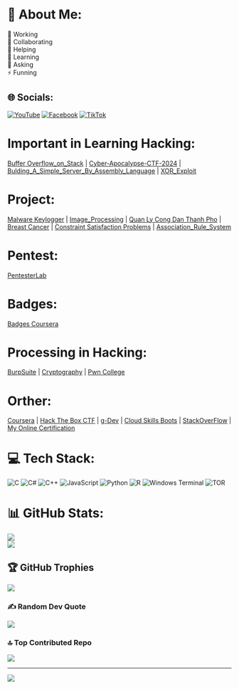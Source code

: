 # 💫 About Me:
🔭 Working<br>👯 Collaborating<br>🤝 Helping<br>🌱 Learning<br>💬 Asking<br>⚡ Funning


## 🌐 Socials:
[![YouTube](https://img.shields.io/badge/YouTube-%23FF0000.svg?logo=YouTube&logoColor=white)](https://youtube.com/@mindsetcoder) [![Facebook](https://img.shields.io/badge/Facebook-%231877F2.svg?logo=Facebook&logoColor=white)](https://www.facebook.com/groups/852807645823305) [![TikTok](https://img.shields.io/badge/TikTok-%23000000.svg?logo=TikTok&logoColor=white)](https://tiktok.com/@mindsetandcoder) 

# Important in Learning Hacking:
[Buffer Overflow_on_Stack](https://github.com/DoNCCong/Basic_Stack_Exploitation)
|
[Cyber-Apocalypse-CTF-2024](https://www.youtube.com/watch?v=eYK84MnUlzo&t=1520s)
|
[Bulding_A_Simple_Server_By_Assembly_Language](https://github.com/DoNCCong/Bulding_A_Simple_Server_By_Assembly_Language)
|
[XOR_Exploit](https://www.youtube.com/watch?v=e2mxpO3zwVQ)

# Project:
[Malware Keylogger](https://www.youtube.com/watch?v=sVb4AsmOnVQ&t=98s)
|
[Image_Processing](https://www.youtube.com/watch?v=P2JrS1aMs2w&t=730s)
|
[Quan Ly Cong Dan Thanh Pho](https://github.com/DoNCCong/Quan-Ly-Cong-Dan)
|
[Breast Cancer](https://donccong.github.io/Breast-Cancer/)
|
[Constraint Satisfaction Problems](https://github.com/DoNCCong/Constraint-Satisfaction-Problems--Basic-)
|
[Association_Rule_System](https://github.com/DoNCCong/Association_Rule_System)

# Pentest:
[PentesterLab](https://pentesterlab.com/profile/DoNgocChiCong)

# Badges:
[Badges Coursera](https://www.credly.com/users/do-ngoc-chi-cong/badges)

# Processing in Hacking:
[BurpSuite](https://github.com/DoNCCong/BurpSuite)
|
[Cryptography](https://cryptohack.org/user/DoCong/)
|
[Pwn College](https://pwn.college/hacker/DoCong)

# Orther:
[Coursera](https://www.coursera.org/user/d7a6b81cae5cd18e9291f33148a868aa)
|
[Hack The Box CTF](https://ctf.hackthebox.com/user/profile/124780)
|
[g-Dev](https://g.dev/DoNgocChiCong)
|
[Cloud Skills Boots](https://www.cloudskillsboost.google/public_profiles/92397003-2d7f-445f-97fd-6735089e435e)
|
[StackOverFlow](https://stackoverflow.com/users/22490985/%c4%90%e1%bb%97-c%c3%b4ng?tab=profile)
|
[My Online Certification](https://www.youtube.com/watch?v=ZOSzzn-hJNY)

# 💻 Tech Stack:
![C](https://img.shields.io/badge/c-%2300599C.svg?style=for-the-badge&logo=c&logoColor=white) ![C#](https://img.shields.io/badge/c%23-%23239120.svg?style=for-the-badge&logo=csharp&logoColor=white) ![C++](https://img.shields.io/badge/c++-%2300599C.svg?style=for-the-badge&logo=c%2B%2B&logoColor=white) ![JavaScript](https://img.shields.io/badge/javascript-%23323330.svg?style=for-the-badge&logo=javascript&logoColor=%23F7DF1E) ![Python](https://img.shields.io/badge/python-3670A0?style=for-the-badge&logo=python&logoColor=ffdd54) ![R](https://img.shields.io/badge/r-%23276DC3.svg?style=for-the-badge&logo=r&logoColor=white) ![Windows Terminal](https://img.shields.io/badge/Windows%20Terminal-%234D4D4D.svg?style=for-the-badge&logo=windows-terminal&logoColor=white) ![TOR](https://img.shields.io/badge/tor-%237E4798.svg?style=for-the-badge&logo=tor-project&logoColor=white)
# 📊 GitHub Stats:
![](https://github-readme-stats.vercel.app/api?username=DoNCCong&theme=dark&hide_border=false&include_all_commits=false&count_private=false)<br/>
![](https://github-readme-streak-stats.herokuapp.com/?user=DoNCCong&theme=dark&hide_border=false)<br/>
<!-- ![](https://github-readme-stats.vercel.app/api/top-langs/?username=DoNCCong&theme=dark&hide_border=false&include_all_commits=false&count_private=false&layout=compact) -->

## 🏆 GitHub Trophies
![](https://github-profile-trophy.vercel.app/?username=DoNCCong&theme=matrix&no-frame=false&no-bg=true&margin-w=5)

### ✍️ Random Dev Quote
![](https://quotes-github-readme.vercel.app/api?type=horizontal&theme=dark)

### 🔝 Top Contributed Repo
![](https://github-contributor-stats.vercel.app/api?username=DoNCCong&limit=7&theme=dark&combine_all_yearly_contributions=true)


---
[![](https://visitcount.itsvg.in/api?id=DoNCCong&icon=6&color=0)](https://visitcount.itsvg.in)

<!-- Proudly created with GPRM ( https://gprm.itsvg.in ) -->
